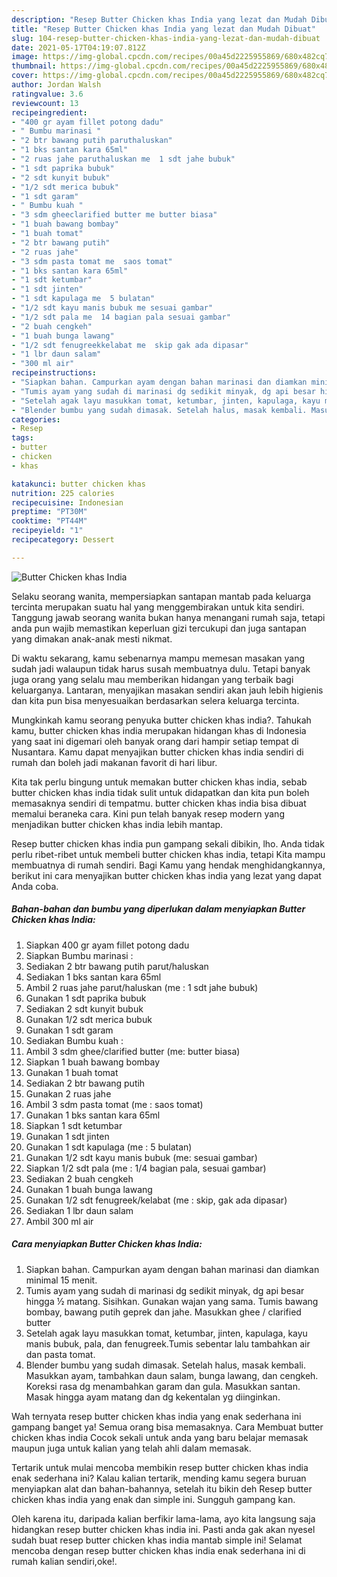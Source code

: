 ```yaml
---
description: "Resep Butter Chicken khas India yang lezat dan Mudah Dibuat"
title: "Resep Butter Chicken khas India yang lezat dan Mudah Dibuat"
slug: 104-resep-butter-chicken-khas-india-yang-lezat-dan-mudah-dibuat
date: 2021-05-17T04:19:07.812Z
image: https://img-global.cpcdn.com/recipes/00a45d2225955869/680x482cq70/butter-chicken-khas-india-foto-resep-utama.jpg
thumbnail: https://img-global.cpcdn.com/recipes/00a45d2225955869/680x482cq70/butter-chicken-khas-india-foto-resep-utama.jpg
cover: https://img-global.cpcdn.com/recipes/00a45d2225955869/680x482cq70/butter-chicken-khas-india-foto-resep-utama.jpg
author: Jordan Walsh
ratingvalue: 3.6
reviewcount: 13
recipeingredient:
- "400 gr ayam fillet potong dadu"
- " Bumbu marinasi "
- "2 btr bawang putih paruthaluskan"
- "1 bks santan kara 65ml"
- "2 ruas jahe paruthaluskan me  1 sdt jahe bubuk"
- "1 sdt paprika bubuk"
- "2 sdt kunyit bubuk"
- "1/2 sdt merica bubuk"
- "1 sdt garam"
- " Bumbu kuah "
- "3 sdm gheeclarified butter me butter biasa"
- "1 buah bawang bombay"
- "1 buah tomat"
- "2 btr bawang putih"
- "2 ruas jahe"
- "3 sdm pasta tomat me  saos tomat"
- "1 bks santan kara 65ml"
- "1 sdt ketumbar"
- "1 sdt jinten"
- "1 sdt kapulaga me  5 bulatan"
- "1/2 sdt kayu manis bubuk me sesuai gambar"
- "1/2 sdt pala me  14 bagian pala sesuai gambar"
- "2 buah cengkeh"
- "1 buah bunga lawang"
- "1/2 sdt fenugreekkelabat me  skip gak ada dipasar"
- "1 lbr daun salam"
- "300 ml air"
recipeinstructions:
- "Siapkan bahan. Campurkan ayam dengan bahan marinasi dan diamkan minimal 15 menit."
- "Tumis ayam yang sudah di marinasi dg sedikit minyak, dg api besar hingga ½ matang. Sisihkan. Gunakan wajan yang sama. Tumis bawang bombay, bawang putih geprek dan jahe. Masukkan ghee / clarified butter"
- "Setelah agak layu masukkan tomat, ketumbar, jinten, kapulaga, kayu manis bubuk, pala, dan fenugreek.Tumis sebentar lalu tambahkan air dan pasta tomat."
- "Blender bumbu yang sudah dimasak. Setelah halus, masak kembali. Masukkan ayam, tambahkan daun salam, bunga lawang, dan cengkeh. Koreksi rasa dg menambahkan garam dan gula. Masukkan santan. Masak hingga ayam matang dan dg kekentalan yg diinginkan."
categories:
- Resep
tags:
- butter
- chicken
- khas

katakunci: butter chicken khas 
nutrition: 225 calories
recipecuisine: Indonesian
preptime: "PT30M"
cooktime: "PT44M"
recipeyield: "1"
recipecategory: Dessert

---
```



![Butter Chicken khas India](https://img-global.cpcdn.com/recipes/00a45d2225955869/680x482cq70/butter-chicken-khas-india-foto-resep-utama.jpg)

Selaku seorang wanita, mempersiapkan santapan mantab pada keluarga tercinta merupakan suatu hal yang menggembirakan untuk kita sendiri. Tanggung jawab seorang  wanita bukan hanya menangani rumah saja, tetapi anda pun wajib memastikan keperluan gizi tercukupi dan juga santapan yang dimakan anak-anak mesti nikmat.

Di waktu  sekarang, kamu sebenarnya mampu memesan masakan yang sudah jadi walaupun tidak harus susah membuatnya dulu. Tetapi banyak juga orang yang selalu mau memberikan hidangan yang terbaik bagi keluarganya. Lantaran, menyajikan masakan sendiri akan jauh lebih higienis dan kita pun bisa menyesuaikan berdasarkan selera keluarga tercinta. 



Mungkinkah kamu seorang penyuka butter chicken khas india?. Tahukah kamu, butter chicken khas india merupakan hidangan khas di Indonesia yang saat ini digemari oleh banyak orang dari hampir setiap tempat di Nusantara. Kamu dapat menyajikan butter chicken khas india sendiri di rumah dan boleh jadi makanan favorit di hari libur.

Kita tak perlu bingung untuk memakan butter chicken khas india, sebab butter chicken khas india tidak sulit untuk didapatkan dan kita pun boleh memasaknya sendiri di tempatmu. butter chicken khas india bisa dibuat memalui beraneka cara. Kini pun telah banyak resep modern yang menjadikan butter chicken khas india lebih mantap.

Resep butter chicken khas india pun gampang sekali dibikin, lho. Anda tidak perlu ribet-ribet untuk membeli butter chicken khas india, tetapi Kita mampu membuatnya di rumah sendiri. Bagi Kamu yang hendak menghidangkannya, berikut ini cara menyajikan butter chicken khas india yang lezat yang dapat Anda coba.

<!--inarticleads1-->

##### Bahan-bahan dan bumbu yang diperlukan dalam menyiapkan Butter Chicken khas India:

1. Siapkan 400 gr ayam fillet potong dadu
1. Siapkan  Bumbu marinasi :
1. Sediakan 2 btr bawang putih parut/haluskan
1. Sediakan 1 bks santan kara 65ml
1. Ambil 2 ruas jahe parut/haluskan (me : 1 sdt jahe bubuk)
1. Gunakan 1 sdt paprika bubuk
1. Sediakan 2 sdt kunyit bubuk
1. Gunakan 1/2 sdt merica bubuk
1. Gunakan 1 sdt garam
1. Sediakan  Bumbu kuah :
1. Ambil 3 sdm ghee/clarified butter (me: butter biasa)
1. Siapkan 1 buah bawang bombay
1. Gunakan 1 buah tomat
1. Sediakan 2 btr bawang putih
1. Gunakan 2 ruas jahe
1. Ambil 3 sdm pasta tomat (me : saos tomat)
1. Gunakan 1 bks santan kara 65ml
1. Siapkan 1 sdt ketumbar
1. Gunakan 1 sdt jinten
1. Gunakan 1 sdt kapulaga (me : 5 bulatan)
1. Gunakan 1/2 sdt kayu manis bubuk (me: sesuai gambar)
1. Siapkan 1/2 sdt pala (me : 1/4 bagian pala, sesuai gambar)
1. Sediakan 2 buah cengkeh
1. Gunakan 1 buah bunga lawang
1. Gunakan 1/2 sdt fenugreek/kelabat (me : skip, gak ada dipasar)
1. Sediakan 1 lbr daun salam
1. Ambil 300 ml air




<!--inarticleads2-->

##### Cara menyiapkan Butter Chicken khas India:

1. Siapkan bahan. Campurkan ayam dengan bahan marinasi dan diamkan minimal 15 menit.
1. Tumis ayam yang sudah di marinasi dg sedikit minyak, dg api besar hingga ½ matang. Sisihkan. Gunakan wajan yang sama. Tumis bawang bombay, bawang putih geprek dan jahe. Masukkan ghee / clarified butter
1. Setelah agak layu masukkan tomat, ketumbar, jinten, kapulaga, kayu manis bubuk, pala, dan fenugreek.Tumis sebentar lalu tambahkan air dan pasta tomat.
1. Blender bumbu yang sudah dimasak. Setelah halus, masak kembali. Masukkan ayam, tambahkan daun salam, bunga lawang, dan cengkeh. Koreksi rasa dg menambahkan garam dan gula. Masukkan santan. Masak hingga ayam matang dan dg kekentalan yg diinginkan.




Wah ternyata resep butter chicken khas india yang enak sederhana ini gampang banget ya! Semua orang bisa memasaknya. Cara Membuat butter chicken khas india Cocok sekali untuk anda yang baru belajar memasak maupun juga untuk kalian yang telah ahli dalam memasak.

Tertarik untuk mulai mencoba membikin resep butter chicken khas india enak sederhana ini? Kalau kalian tertarik, mending kamu segera buruan menyiapkan alat dan bahan-bahannya, setelah itu bikin deh Resep butter chicken khas india yang enak dan simple ini. Sungguh gampang kan. 

Oleh karena itu, daripada kalian berfikir lama-lama, ayo kita langsung saja hidangkan resep butter chicken khas india ini. Pasti anda gak akan nyesel sudah buat resep butter chicken khas india mantab simple ini! Selamat mencoba dengan resep butter chicken khas india enak sederhana ini di rumah kalian sendiri,oke!.

